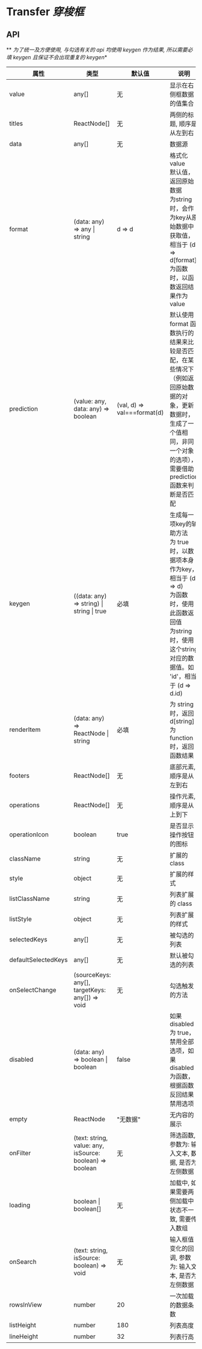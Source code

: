 # Transfer *穿梭框*

<example />

## API

** *为了统一及方便使用, 与勾选有关的 api 均使用 keygen 作为结果, 所以需要必填 keygen 且保证不会出现重复的 keygen**


| 属性 | 类型 | 默认值 | 说明 | 版本 |
| --- | --- | --- | --- | --- |
| value | any[] | 无 | 显示在右侧框数据的值集合 | |
| titles | ReactNode[] | 无 | 两侧的标题, 顺序是从左到右 | |
| data | any[] | 无 | 数据源 | |
| format | (data: any) => any \| string | d => d | 格式化 value<br />默认值，返回原始数据<br />为string时，会作为key从原始数据中获取值，相当于 (d) => d\[format\]<br /> 为函数时，以函数返回结果作为 value | |
| prediction | (value: any, data: any) => boolean | (val, d) => val===format(d) | 默认使用 format 函数执行的结果来比较是否匹配，在某些情况下（例如返回原始数据的对象，更新数据时，生成了一个值相同，非同一个对象的选项），需要借助 prediction 函数来判断是否匹配 | |
| keygen | ((data: any) => string) \| string \| true | 必填 | 生成每一项key的辅助方法<br />为 true 时，以数据项本身作为key，相当于 (d => d)<br />为函数时，使用此函数返回值<br />为string时，使用这个string对应的数据值。如 'id'，相当于 (d => d.id) | |
| renderItem | (data: any) => ReactNode \| string | 必填 | 为 string 时，返回 d\[string]<br />为 function 时，返回函数结果 | |
| footers | ReactNode[] | 无 | 底部元素, 顺序是从左到右 | |
| operations | ReactNode[] | 无 | 操作元素, 顺序是从上到下 | |
| operationIcon | boolean | true |  是否显示操作按钮的图标 | |
| className | string | 无 | 扩展的 class | |
| style | object | 无 |  扩展的样式 | |
| listClassName | string | 无 | 列表扩展的 class | |
| listStyle | object | 无 | 列表扩展的样式 | |
| selectedKeys | any[] | 无 |  被勾选的列表 | |
| defaultSelectedKeys | any[] | 无 |  默认被勾选的列表 | |
| onSelectChange | (sourceKeys: any[], targetKeys: any[]) => void | 无 |   勾选触发的方法 | |
| disabled | (data: any) => boolean \| boolean| false | 如果 disabled 为 true，禁用全部选项，如果 disabled 为函数，根据函数反回结果禁用选项 | |
| empty | ReactNode | "无数据" | 无内容的展示 | |
| onFilter | (text: string, value: any, isSource: boolean) => boolean | 无 | 筛选函数, 参数为: 输入文本, 数据, 是否为左侧数据 | |
| loading| boolean \| boolean[] | 无 | 加载中, 如果需要两侧加载中状态不一致, 需要传入数组 | |
| onSearch | (text: string, isSource: boolean) => void | 无 | 输入框值变化的回调, 参数为: 输入文本, 是否为左侧数据 | 1.4.4 |
| rowsInView | number | 20 | 一次加载的数据条数 |
| listHeight | number | 180 | 列表高度 |
| lineHeight | number | 32 | 列表行高 |
